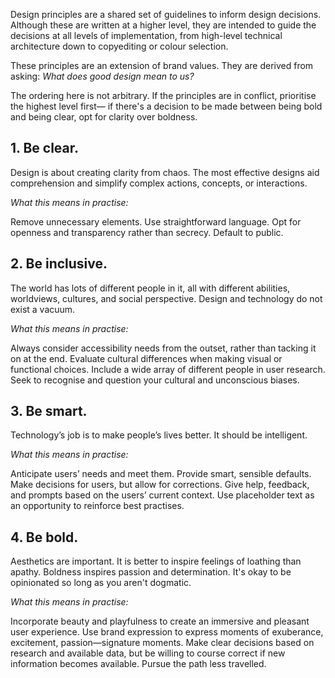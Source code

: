 Design principles are a shared set of guidelines to inform design decisions. Although these are written at a higher level, they are intended to guide the decisions at all levels of implementation, from high-level technical architecture down to copyediting or colour selection.

These principles are an extension of brand values. They are derived from asking: *What does good design mean to us?*

The ordering here is not arbitrary. If the principles are in conflict, prioritise the highest level first— if there's a decision to be made between being bold and being clear, opt for clarity over boldness.

## 1. Be clear.

Design is about creating clarity from chaos. The most effective designs aid comprehension and simplify complex actions, concepts, or interactions.

*What this means in practise:*

Remove unnecessary elements. Use straightforward language. Opt for openness and transparency rather than secrecy. Default to public.

## 2. Be inclusive.

The world has lots of different people in it, all with different abilities, worldviews, cultures, and social perspective. Design and technology do not exist a vacuum.

*What this means in practise:*

Always consider accessibility needs from the outset, rather than tacking it on at the end. Evaluate cultural differences when making visual or functional choices. Include a wide array of different people in user research. Seek to recognise and question your cultural and unconscious biases.

## 3. Be smart.

Technology’s job is to make people’s lives better. It should be intelligent.

*What this means in practise:*

Anticipate users’ needs and meet them. Provide smart, sensible defaults. Make decisions for users, but allow for corrections. Give help, feedback, and prompts based on the users’ current context. Use placeholder text as an opportunity to reinforce best practises.

## 4. Be bold.

Aesthetics are important. It is better to inspire feelings of loathing than apathy. Boldness inspires passion and determination. It's okay to be opinionated so long as you aren't dogmatic.

*What this means in practise:*

Incorporate beauty and playfulness to create an immersive and pleasant user experience. Use brand expression to express moments of exuberance, excitement, passion—signature moments. Make clear decisions based on research and available data, but be willing to course correct if new information becomes available. Pursue the path less travelled.
